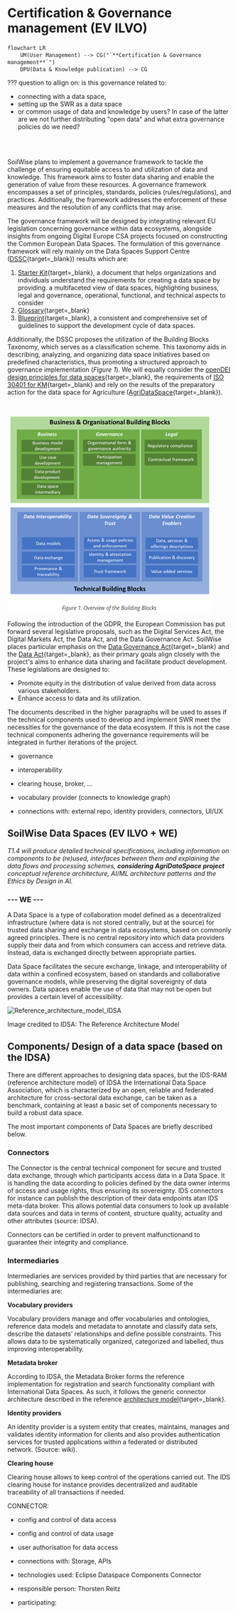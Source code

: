# Certification & Governance management (EV ILVO)

``` mermaid
flowchart LR
    UM(User Management) --> CG("`**Certification & Governance management**`")
    DPU(Data & Knowledge publication) --> CG
```

??? question to allign on: is this governance related to:

* connecting with a data space, 
* setting up the SWR as a data space 
* or common usage of data and knowledge by users? In case of the latter are we not further distributing "open data" 
and what extra governance policies do we need?

<br>

<br>


SoilWise plans to implement a governance framework to tackle the challenge of ensuring equitable access to and 
utilization of data and knowledge. This framework aims to foster data sharing and enable the generation of value 
from these resources. A governance framework encompasses a set of principles, standards, policies (rules/regulations), 
and practices. Additionally, the framework addresses the enforcement of these measures and the resolution of 
any conflicts that may arise.

The governance framework will be designed by integrating relevant EU legislation concerning governance within data 
ecosystems, alongside insights from ongoing Digital Europe CSA projects focused on constructing the Common European 
Data Spaces. The formulation of this governance framework will rely mainly on the Data Spaces Support Centre 
([DSSC](https://dssc.eu/){target=_blank}) 
results which are:

1. [Starter Kit](https://dssc.eu/space/SK/29523973/Starter+Kit+for+Data+Space+Designers+%7C+Version+1.0+%7C+March+2023){target=_blank}, 
a document that helps organizations and individuals understand the requirements for creating a data space by providing. 
a multifaceted view of data spaces, highlighting business, legal and governance, operational, functional, 
and technical aspects to consider
2. [Glossary](https://dssc.eu/space/Glossary/55443460/DSSC+Glossary+%7C+Version+1.0+%7C+March+2023){target=_blank} 
3. [Blueprint](https://confluence.external-share.com/content/80889/dssc_blueprintv05_public_consultation?sortChildren=tree){target=_blank}, 
a consistent and comprehensive set of guidelines to support the development cycle of data spaces.
 
Additionally, the DSSC proposes the utilization of the Building Blocks Taxonomy, which serves as a classification scheme. 
This taxonomy aids in describing, analyzing, and organizing data space initiatives based on predefined characteristics, 
thus promoting a structured approach to governance implementation (_Figure 1_). We will equally consider the [openDEI design principles for data spaces](https://design-principles-for-data-spaces.org/){target=_blank}, the requirements of [ISO 30401 for KM](https://iso-docs.com/blogs/iso-concepts/knowledge-management-system-iso-30401){target=_blank} and rely on the results of the preparatory 
action for the data space for Agriculture ([AgriDataSpace](https://agridataspace-csa.eu/){target=_blank}).

<br>

![img_governance.png](img_governance.png)


Following the introduction of the GDPR, the European Commission has put forward several legislative proposals, 
such as the Digital Services Act, the Digital Markets Act, the Data Act, and the Data Governance Act. 
SoilWise places particular emphasis on the [Data Governance Act](https://www.european-data-governance-act.com/){target=_blank} 
and the [Data Act](https://www.eu-data-act.com/){target=_blank}, as their primary goals 
align closely with the project's aims to enhance data sharing and facilitate product development. 
These legislations are designed to:

- Promote equity in the distribution of value derived from data across various stakeholders.
- Enhance access to data and its utilization.

The documents described in the higher paragraphs will be used to asses if the technical components used to develop and 
implement SWR meet the necessities for the governance of the data ecosystem. If this is not the case technical 
components adhering the governance requirements will be integrated in further iterations of the project.


- governance
- interoperability
- clearing house, broker, ...
- vocabulary provider (connects to knowledge graph)

- connections with: external repo, identity providers, connectors, UI/UX

## SoilWise Data Spaces (EV ILVO + WE)

_T1.4 will produce detailed technical specifications, including information on components to be (re)used, interfaces between them and explaining the data flows and processing schemes, **considering AgriDataSpace project** conceptual reference architecture, AI/ML architecture patterns and the Ethics by Design in AI._

### --- WE ---

A Data Space is a type of collaboration model defined as a decentralized infrastructure (where data is not stored centrally, but at the source) for trusted data sharing and exchange in data ecosystems, based on commonly agreed principles. There is no central repository into which data providers supply their data and from which consumers can access and retrieve data. Instead, data is exchanged directly between appropriate parties.

Data Space facilitates the secure exchange, linkage, and interoperability of data within a confined ecosystem, based on standards and collaborative governance models, while preserving the digital sovereignty of data owners. Data spaces enable the use of data that may not be open but provides a certain level of accessibility.



![Reference_architecture_model_IDSA](https://github.com/soilwise-he/SoilWise-documentation/assets/124774645/d0cd8d4f-e23d-4a6a-9880-9ed2d7eb4fd8)

Image credited to IDSA: The Reference Architecture Model


## Components/ Design of a data space (based on the IDSA)

There are different approaches to designing data spaces, but the IDS-RAM (reference architecture model) of IDSA the International Data Space Association, which is characterized by an open, reliable and federated architecture for cross-sectoral data exchange, can be taken as a benchmark, containing at least a basic set of components necessary to build a robust data space.

The most important components of Data Spaces are briefly described below.

### Connectors
The Connector is the central technical component for secure and trusted data exchange, through which participants access data in a Data Space. It is handling the data according to policies defined by the data owner interms of access and usage rights, thus ensuring its sovereignty. IDS connectors for instance can publish the description of their data endpoints atan IDS meta-data broker. This allows potential data consumers to look up available data sources and data in terms of content, structure quality, actuality and other attributes (source: IDSA).

Connectors can be certified in order to prevent malfunctionand to guarantee their integrity and compliance. 

### Intermediaries
Intermediaries are services provided by third parties that are necessary for publishing, searching and registering transactions. Some of the intermediaries are: 

**Vocabulary providers**

Vocabulary providers manage and offer vocabularies and ontologies, reference data models and metadata to annotate and classify data sets, describe the datasets’ relationships and define possible constraints. This allows data to be systematically organized, categorized and labelled, thus improving interoperability.

**Metadata broker**

According to IDSA, the Metadata Broker forms the reference implementation for registration and search functionality compliant with International Data Spaces. As such, it follows the generic connector architecture described in the reference [architecture model](https://www.dataspaces.fraunhofer.de/en/software/broker.html#:~:text=The%20Metadata%20Broker%20constitutes%20the,in%20the%20reference%20architecture%20model){target=_blank}.

**Identity providers**

An identity provider is a system entity that creates, maintains, manages and validates identity information for clients and also provides authentication services for trusted applications within a federated or distributed network. (Source: wiki).

**Clearing house**

Clearing house allows to keep control of the operations carried out. The IDS clearing house for instance provides decentralized and auditable traceability of all transactions if needed.


CONNECTOR:

- config and control of data access
- config and control of data usage
- user authorisation for data access

- connections with: Storage, APIs
- technologies used: Eclipse Dataspace Components Connector
- responsible person: Thorsten Reitz
- participating:


